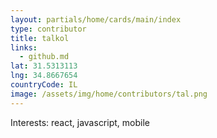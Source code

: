 ```yaml
---
layout: partials/home/cards/main/index
type: contributor
title: talkol
links:
  - github.md
lat: 31.5313113
lng: 34.8667654
countryCode: IL
image: /assets/img/home/contributors/tal.png
---
```


Interests: react, javascript, mobile
